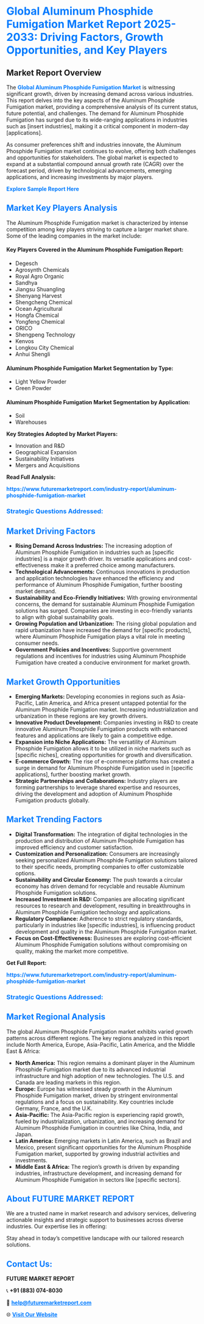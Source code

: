 <h1 style="color: #007BFF;">Global Aluminum Phosphide Fumigation Market Report 2025-2033: Driving Factors, Growth Opportunities, and Key Players</h1>

<section id="overview">
<h2>Market Report Overview</h2>
<p>The <a href="https://www.futuremarketreport.com/industry-report/aluminum-phosphide-fumigation-market" style="color: #007BFF; text-decoration: none;"><strong>Global Aluminum Phosphide Fumigation Market</strong></a> is witnessing significant growth, driven by increasing demand across various industries. This report delves into the key aspects of the Aluminum Phosphide Fumigation market, providing a comprehensive analysis of its current status, future potential, and challenges. The demand for Aluminum Phosphide Fumigation has surged due to its wide-ranging applications in industries such as [insert industries], making it a critical component in modern-day [applications].</p>
<p>As consumer preferences shift and industries innovate, the Aluminum Phosphide Fumigation market continues to evolve, offering both challenges and opportunities for stakeholders. The global market is expected to expand at a substantial compound annual growth rate (CAGR) over the forecast period, driven by technological advancements, emerging applications, and increasing investments by major players.</p>
</section>

<section id="overview">
<p><a href="https://www.futuremarketreport.com/request-sample/reportId=32599" style="color: #007BFF; text-decoration: none;"><strong>Explore Sample Report Here</strong></a></p>
</section>

<section id="key-players">
<h2 style="color: #007BFF;">Market Key Players Analysis</h2>
<p>The Aluminum Phosphide Fumigation market is characterized by intense competition among key players striving to capture a larger market share. Some of the leading companies in the market include:</p>
<h4>Key Players Covered in the Aluminum Phosphide Fumigation Report:</h4>
<ul><li>Degesch</li><li>Agrosynth Chemicals</li><li>Royal Agro Organic</li><li>Sandhya</li><li>Jiangsu Shuangling</li><li>Shenyang Harvest</li><li>Shengcheng Chemical</li><li>Ocean Agricultural</li><li>Hongfa Chemical</li><li>Yongfeng Chemical</li><li>ORICO</li><li>Shengpeng Technology</li><li>Kenvos</li><li>Longkou City Chemical</li><li>Anhui Shengli</li></ul>
<h4>Aluminum Phosphide Fumigation Market Segmentation by Type:</h4>
<ul><li>Light Yellow Powder</li><li>Green Powder</li></ul>

<h4>Aluminum Phosphide Fumigation Market Segmentation by Application:</h4>
<ul><li>Soil</li><li>Warehouses</li></ul>
<p><strong>Key Strategies Adopted by Market Players:</strong></p>
<ul>
<li>Innovation and R&D</li>
<li>Geographical Expansion</li>
<li>Sustainability Initiatives</li>
<li>Mergers and Acquisitions</li>
</ul>
</section>

<section>
<p><strong>Read Full Analysis: </strong></p><a href="https://www.futuremarketreport.com/industry-report/aluminum-phosphide-fumigation-market" style="color: #007BFF; text-decoration: none;"><strong>https://www.futuremarketreport.com/industry-report/aluminum-phosphide-fumigation-market</strong></a>
<h3 style="color: #007BFF;">Strategic Questions Addressed:</h3>
</section>

<section id="driving-factors">
<h2 style="color: #007BFF;">Market Driving Factors</h2>
<ul>
<li><strong>Rising Demand Across Industries:</strong> The increasing adoption of Aluminum Phosphide Fumigation in industries such as [specific industries] is a major growth driver. Its versatile applications and cost-effectiveness make it a preferred choice among manufacturers.</li>
<li><strong>Technological Advancements:</strong> Continuous innovations in production and application technologies have enhanced the efficiency and performance of Aluminum Phosphide Fumigation, further boosting market demand.</li>
<li><strong>Sustainability and Eco-Friendly Initiatives:</strong> With growing environmental concerns, the demand for sustainable Aluminum Phosphide Fumigation solutions has surged. Companies are investing in eco-friendly variants to align with global sustainability goals.</li>
<li><strong>Growing Population and Urbanization:</strong> The rising global population and rapid urbanization have increased the demand for [specific products], where Aluminum Phosphide Fumigation plays a vital role in meeting consumer needs.</li>
<li><strong>Government Policies and Incentives:</strong> Supportive government regulations and incentives for industries using Aluminum Phosphide Fumigation have created a conducive environment for market growth.</li>
</ul>
</section>

<section id="growth-opportunities">
<h2 style="color: #007BFF;">Market Growth Opportunities</h2>
<ul>
<li><strong>Emerging Markets:</strong> Developing economies in regions such as Asia-Pacific, Latin America, and Africa present untapped potential for the Aluminum Phosphide Fumigation market. Increasing industrialization and urbanization in these regions are key growth drivers.</li>
<li><strong>Innovative Product Development:</strong> Companies investing in R&D to create innovative Aluminum Phosphide Fumigation products with enhanced features and applications are likely to gain a competitive edge.</li>
<li><strong>Expansion into Niche Applications:</strong> The versatility of Aluminum Phosphide Fumigation allows it to be utilized in niche markets such as [specific niches], creating opportunities for growth and diversification.</li>
<li><strong>E-commerce Growth:</strong> The rise of e-commerce platforms has created a surge in demand for Aluminum Phosphide Fumigation used in [specific applications], further boosting market growth.</li>
<li><strong>Strategic Partnerships and Collaborations:</strong> Industry players are forming partnerships to leverage shared expertise and resources, driving the development and adoption of Aluminum Phosphide Fumigation products globally.</li>
</ul>
</section>

<section id="trending-factors">
<h2 style="color: #007BFF;">Market Trending Factors</h2>
<ul>
<li><strong>Digital Transformation:</strong> The integration of digital technologies in the production and distribution of Aluminum Phosphide Fumigation has improved efficiency and customer satisfaction.</li>
<li><strong>Customization and Personalization:</strong> Consumers are increasingly seeking personalized Aluminum Phosphide Fumigation solutions tailored to their specific needs, prompting companies to offer customizable options.</li>
<li><strong>Sustainability and Circular Economy:</strong> The push towards a circular economy has driven demand for recyclable and reusable Aluminum Phosphide Fumigation solutions.</li>
<li><strong>Increased Investment in R&D:</strong> Companies are allocating significant resources to research and development, resulting in breakthroughs in Aluminum Phosphide Fumigation technology and applications.</li>
<li><strong>Regulatory Compliance:</strong> Adherence to strict regulatory standards, particularly in industries like [specific industries], is influencing product development and quality in the Aluminum Phosphide Fumigation market.</li>
<li><strong>Focus on Cost-Effectiveness:</strong> Businesses are exploring cost-efficient Aluminum Phosphide Fumigation solutions without compromising on quality, making the market more competitive.</li>
</ul>
</section>

<section>
<p><strong>Get Full Report: </strong></p><a href="https://www.futuremarketreport.com/industry-report/aluminum-phosphide-fumigation-market" style="color: #007BFF; text-decoration: none;"><strong>https://www.futuremarketreport.com/industry-report/aluminum-phosphide-fumigation-market</strong></a>
<h3 style="color: #007BFF;">Strategic Questions Addressed:</h3>
</section>


<section id="regional-analysis">
<h2 style="color: #007BFF;">Market Regional Analysis</h2>
<p>The global Aluminum Phosphide Fumigation market exhibits varied growth patterns across different regions. The key regions analyzed in this report include North America, Europe, Asia-Pacific, Latin America, and the Middle East & Africa:</p>
<ul>
<li><strong>North America:</strong> This region remains a dominant player in the Aluminum Phosphide Fumigation market due to its advanced industrial infrastructure and high adoption of new technologies. The U.S. and Canada are leading markets in this region.</li>
<li><strong>Europe:</strong> Europe has witnessed steady growth in the Aluminum Phosphide Fumigation market, driven by stringent environmental regulations and a focus on sustainability. Key countries include Germany, France, and the U.K.</li>
<li><strong>Asia-Pacific:</strong> The Asia-Pacific region is experiencing rapid growth, fueled by industrialization, urbanization, and increasing demand for Aluminum Phosphide Fumigation in countries like China, India, and Japan.</li>
<li><strong>Latin America:</strong> Emerging markets in Latin America, such as Brazil and Mexico, present significant opportunities for the Aluminum Phosphide Fumigation market, supported by growing industrial activities and investments.</li>
<li><strong>Middle East & Africa:</strong> The region’s growth is driven by expanding industries, infrastructure development, and increasing demand for Aluminum Phosphide Fumigation in sectors like [specific sectors].</li>
</ul>
</section>

<footer>
<h2 style="color: #007BFF;">About FUTURE MARKET REPORT</h2>
<p>We are a trusted name in market research and advisory services, delivering actionable insights and strategic support to businesses across diverse industries. Our expertise lies in offering:</p>

<p>Stay ahead in today’s competitive landscape with our tailored research solutions.</p>

<h2 style="color: #007BFF;">Contact Us:</h2>
<p><strong>FUTURE MARKET REPORT</strong></p>
<p>📞 <strong>+91 (883) 074-8030</strong></p>
<p>📧 <strong><a href="mailto:help@futuremarketreport.com" style="color: #007BFF;">help@futuremarketreport.com</a></strong></p>
<p>🌐 <strong><a href="https://www.futuremarketreport.com/" style="color: #007BFF;">Visit Our Website</a></strong></p>
</footer>